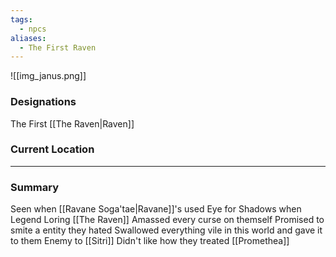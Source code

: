 ```yaml
---
tags:
  - npcs
aliases:
  - The First Raven
---
```

![[img_janus.png]]
### Designations
The First [[The Raven|Raven]]


### Current Location


___
### Summary
Seen when [[Ravane Soga'tae|Ravane]]'s used Eye for Shadows when Legend Loring [[The Raven]]
Amassed every curse on themself
Promised to smite a entity they hated
Swallowed everything vile in this world and gave it to them
Enemy to [[Sitri]]
Didn't like how they treated [[Promethea]]
